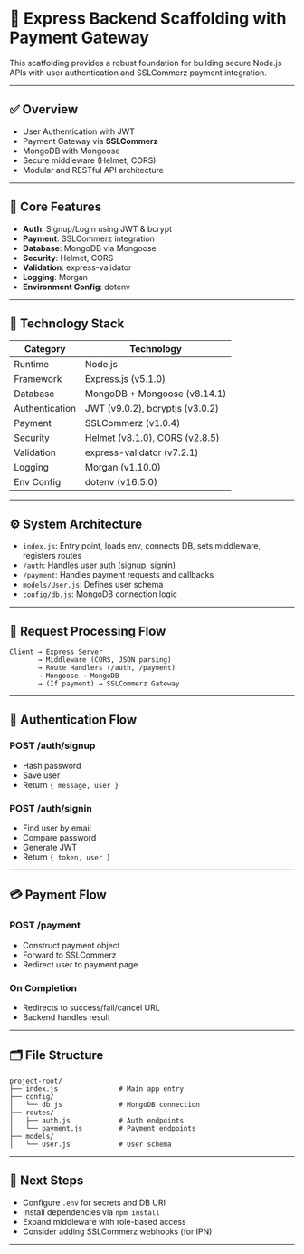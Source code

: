 # 🚀 Express Backend Scaffolding with Payment Gateway

This scaffolding provides a robust foundation for building secure Node.js APIs with user authentication and SSLCommerz payment integration.

---

## ✅ Overview

- User Authentication with JWT
- Payment Gateway via **SSLCommerz**
- MongoDB with Mongoose
- Secure middleware (Helmet, CORS)
- Modular and RESTful API architecture

---

## 🔧 Core Features

- **Auth**: Signup/Login using JWT & bcrypt
- **Payment**: SSLCommerz integration
- **Database**: MongoDB via Mongoose
- **Security**: Helmet, CORS
- **Validation**: express-validator
- **Logging**: Morgan
- **Environment Config**: dotenv

---

## 🧱 Technology Stack

| Category        | Technology                         |
|----------------|-------------------------------------|
| Runtime         | Node.js                             |
| Framework       | Express.js (v5.1.0)                 |
| Database        | MongoDB + Mongoose (v8.14.1)        |
| Authentication  | JWT (v9.0.2), bcryptjs (v3.0.2)     |
| Payment         | SSLCommerz (v1.0.4)                 |
| Security        | Helmet (v8.1.0), CORS (v2.8.5)      |
| Validation      | express-validator (v7.2.1)          |
| Logging         | Morgan (v1.10.0)                    |
| Env Config      | dotenv (v16.5.0)                    |

---

## ⚙️ System Architecture

- `index.js`: Entry point, loads env, connects DB, sets middleware, registers routes
- `/auth`: Handles user auth (signup, signin)
- `/payment`: Handles payment requests and callbacks
- `models/User.js`: Defines user schema
- `config/db.js`: MongoDB connection logic

---

## 🔁 Request Processing Flow

```
Client → Express Server
       → Middleware (CORS, JSON parsing)
       → Route Handlers (/auth, /payment)
       → Mongoose → MongoDB
       → (If payment) → SSLCommerz Gateway
```

---

## 🔐 Authentication Flow

### POST /auth/signup
- Hash password
- Save user
- Return `{ message, user }`

### POST /auth/signin
- Find user by email
- Compare password
- Generate JWT
- Return `{ token, user }`

---

## 💳 Payment Flow

### POST /payment
- Construct payment object
- Forward to SSLCommerz
- Redirect user to payment page

### On Completion
- Redirects to success/fail/cancel URL
- Backend handles result

---

## 🗂️ File Structure

```
project-root/
├── index.js               # Main app entry
├── config/
│   └── db.js              # MongoDB connection
├── routes/
│   ├── auth.js            # Auth endpoints
│   └── payment.js         # Payment endpoints
├── models/
│   └── User.js            # User schema
```

---

## 📌 Next Steps

- Configure `.env` for secrets and DB URI
- Install dependencies via `npm install`
- Expand middleware with role-based access
- Consider adding SSLCommerz webhooks (for IPN)

---
